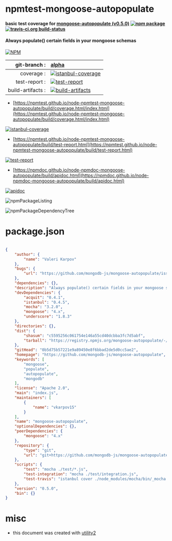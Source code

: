 # npmtest-mongoose-autopopulate

#### basic test coverage for  [mongoose-autopopulate (v0.5.0)](https://github.com/mongodb-js/mongoose-autopopulate)  [![npm package](https://img.shields.io/npm/v/npmtest-mongoose-autopopulate.svg?style=flat-square)](https://www.npmjs.org/package/npmtest-mongoose-autopopulate) [![travis-ci.org build-status](https://api.travis-ci.org/npmtest/node-npmtest-mongoose-autopopulate.svg)](https://travis-ci.org/npmtest/node-npmtest-mongoose-autopopulate)

#### Always populate() certain fields in your mongoose schemas

[![NPM](https://nodei.co/npm/mongoose-autopopulate.png?downloads=true&downloadRank=true&stars=true)](https://www.npmjs.com/package/mongoose-autopopulate)

| git-branch : | [alpha](https://github.com/npmtest/node-npmtest-mongoose-autopopulate/tree/alpha)|
|--:|:--|
| coverage : | [![istanbul-coverage](https://npmtest.github.io/node-npmtest-mongoose-autopopulate/build/coverage.badge.svg)](https://npmtest.github.io/node-npmtest-mongoose-autopopulate/build/coverage.html/index.html)|
| test-report : | [![test-report](https://npmtest.github.io/node-npmtest-mongoose-autopopulate/build/test-report.badge.svg)](https://npmtest.github.io/node-npmtest-mongoose-autopopulate/build/test-report.html)|
| build-artifacts : | [![build-artifacts](https://npmtest.github.io/node-npmtest-mongoose-autopopulate/glyphicons_144_folder_open.png)](https://github.com/npmtest/node-npmtest-mongoose-autopopulate/tree/gh-pages/build)|

- [https://npmtest.github.io/node-npmtest-mongoose-autopopulate/build/coverage.html/index.html](https://npmtest.github.io/node-npmtest-mongoose-autopopulate/build/coverage.html/index.html)

[![istanbul-coverage](https://npmtest.github.io/node-npmtest-mongoose-autopopulate/build/screenCapture.buildCi.browser.%252Ftmp%252Fbuild%252Fcoverage.lib.html.png)](https://npmtest.github.io/node-npmtest-mongoose-autopopulate/build/coverage.html/index.html)

- [https://npmtest.github.io/node-npmtest-mongoose-autopopulate/build/test-report.html](https://npmtest.github.io/node-npmtest-mongoose-autopopulate/build/test-report.html)

[![test-report](https://npmtest.github.io/node-npmtest-mongoose-autopopulate/build/screenCapture.buildCi.browser.%252Ftmp%252Fbuild%252Ftest-report.html.png)](https://npmtest.github.io/node-npmtest-mongoose-autopopulate/build/test-report.html)

- [https://npmdoc.github.io/node-npmdoc-mongoose-autopopulate/build/apidoc.html](https://npmdoc.github.io/node-npmdoc-mongoose-autopopulate/build/apidoc.html)

[![apidoc](https://npmdoc.github.io/node-npmdoc-mongoose-autopopulate/build/screenCapture.buildCi.browser.%252Ftmp%252Fbuild%252Fapidoc.html.png)](https://npmdoc.github.io/node-npmdoc-mongoose-autopopulate/build/apidoc.html)

![npmPackageListing](https://npmtest.github.io/node-npmtest-mongoose-autopopulate/build/screenCapture.npmPackageListing.svg)

![npmPackageDependencyTree](https://npmtest.github.io/node-npmtest-mongoose-autopopulate/build/screenCapture.npmPackageDependencyTree.svg)



# package.json

```json

{
    "author": {
        "name": "Valeri Karpov"
    },
    "bugs": {
        "url": "https://github.com/mongodb-js/mongoose-autopopulate/issues"
    },
    "dependencies": {},
    "description": "Always populate() certain fields in your mongoose schemas",
    "devDependencies": {
        "acquit": "0.4.1",
        "istanbul": "0.4.5",
        "mocha": "3.2.0",
        "mongoose": "4.x",
        "underscore": "1.8.3"
    },
    "directories": {},
    "dist": {
        "shasum": "c5595256c061754e146a55cd40dcbba3fc7d5abf",
        "tarball": "https://registry.npmjs.org/mongoose-autopopulate/-/mongoose-autopopulate-0.5.0.tgz"
    },
    "gitHead": "0b5d75b57221e9a89450e8f6bbad2de5d0cc5ae2",
    "homepage": "https://github.com/mongodb-js/mongoose-autopopulate",
    "keywords": [
        "mongoose",
        "populate",
        "autopopulate",
        "mongodb"
    ],
    "license": "Apache 2.0",
    "main": "index.js",
    "maintainers": [
        {
            "name": "vkarpov15"
        }
    ],
    "name": "mongoose-autopopulate",
    "optionalDependencies": {},
    "peerDependencies": {
        "mongoose": "4.x"
    },
    "repository": {
        "type": "git",
        "url": "git+https://github.com/mongodb-js/mongoose-autopopulate.git"
    },
    "scripts": {
        "test": "mocha ./test/*.js",
        "test-integration": "mocha ./test/integration.js",
        "test-travis": "istanbul cover ./node_modules/mocha/bin/_mocha -- -R spec ./test/*"
    },
    "version": "0.5.0",
    "bin": {}
}
```



# misc
- this document was created with [utility2](https://github.com/kaizhu256/node-utility2)
